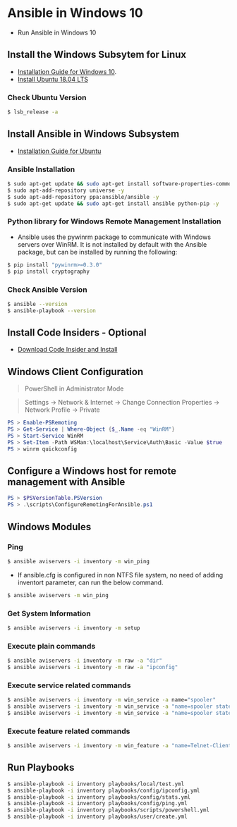 # Ansible in Windows 10

* Run Ansible in Windows 10

## Install the Windows Subsytem for Linux

* [Installation Guide for Windows 10](https://docs.microsoft.com/en-us/windows/wsl/install-win10).
* [Install Ubuntu 18.04 LTS](https://www.microsoft.com/en-sg/p/ubuntu-1804-lts/9n9tngvndl3q?rtc=1) 

### Check Ubuntu Version

```bash
$ lsb_release -a
```

## Install Ansible in Windows Subsystem

* [Installation Guide for Ubuntu](https://docs.ansible.com/ansible/latest/installation_guide/intro_installation.html#latest-releases-via-apt-ubuntu)

### Ansible Installation

```bash
$ sudo apt-get update && sudo apt-get install software-properties-common -y
$ sudo apt-add-repository universe -y
$ sudo apt-add-repository ppa:ansible/ansible -y
$ sudo apt-get update && sudo apt-get install ansible python-pip -y
```

### Python library for Windows Remote Management Installation

* Ansible uses the pywinrm package to communicate with Windows servers over WinRM. It is not installed by default with the Ansible package, but can be installed by running the following:

```bash
$ pip install "pywinrm>=0.3.0" 
$ pip install cryptography
```

### Check Ansible Version

```bash
$ ansible --version
$ ansible-playbook --version
```

## Install Code Insiders - Optional

* [Download Code Insider and Install](https://code.visualstudio.com/insiders/)

## Windows Client Configuration

> PowerShell in Administrator Mode

> Settings -> Network & Internet -> Change Connection Properties -> Network Profile -> Private 

```powershell
PS > Enable-PSRemoting
PS > Get-Service | Where-Object {$_.Name -eq "WinRM"}
PS > Start-Service WinRM
PS > Set-Item -Path WSMan:\localhost\Service\Auth\Basic -Value $true
PS > winrm quickconfig
```

## Configure a Windows host for remote management with Ansible

```powershell
PS > $PSVersionTable.PSVersion
PS > .\scripts\ConfigureRemotingForAnsible.ps1
```

## Windows Modules

### Ping

```bash
$ ansible aviservers -i inventory -m win_ping
```

* If ansible.cfg is configured in non NTFS file system, no need of adding inventort parameter, can run the below command.

```bash
$ ansible aviservers -m win_ping
```

### Get System Information

```bash
$ ansible aviservers -i inventory -m setup
```

### Execute plain commands

```bash
$ ansible aviservers -i inventory -m raw -a "dir"
$ ansible aviservers -i inventory -m raw -a "ipconfig" 
```

### Execute service related commands

```bash
$ ansible aviservers -i inventory -m win_service -a name="spooler"
$ ansible aviservers -i inventory -m win_service -a "name=spooler state=stopped"
$ ansible aviservers -i inventory -m win_service -a "name=spooler state=started"
```

### Execute feature related commands

```bash
$ ansible aviservers -i inventory -m win_feature -a "name=Telnet-Client state=present"
```

## Run Playbooks

```bash
$ ansible-playbook -i inventory playbooks/local/test.yml
$ ansible-playbook -i inventory playbooks/config/ipconfig.yml
$ ansible-playbook -i inventory playbooks/config/stats.yml
$ ansible-playbook -i inventory playbooks/config/ping.yml
$ ansible-playbook -i inventory playbooks/scripts/powershell.yml
$ ansible-playbook -i inventory playbooks/user/create.yml
```